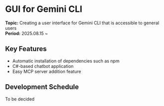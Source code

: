 # GUI for Gemini CLI
**Topic:** Creating a user interface for Gemini CLI that is accessible to general users  
**Period:** 2025.08.15 ~  

## Key Features
- Automatic installation of dependencies such as npm  
- C#-based chatbot application  
- Easy MCP server addition feature  

## Development Schedule
To be decided
